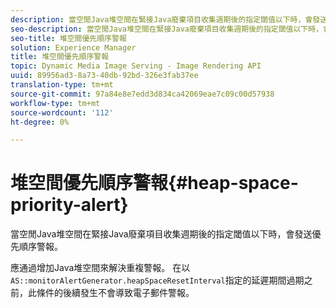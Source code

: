 ```yaml
---
description: 當空閒Java堆空間在緊接Java廢棄項目收集週期後的指定閾值以下時，會發送優先順序警報。
seo-description: 當空閒Java堆空間在緊接Java廢棄項目收集週期後的指定閾值以下時，會發送優先順序警報。
seo-title: 堆空間優先順序警報
solution: Experience Manager
title: 堆空間優先順序警報
topic: Dynamic Media Image Serving - Image Rendering API
uuid: 89956ad3-8a73-40db-92bd-326e3fab37ee
translation-type: tm+mt
source-git-commit: 97a84e8e7edd3d834ca42069eae7c09c00d57938
workflow-type: tm+mt
source-wordcount: '112'
ht-degree: 0%

---
```



# 堆空間優先順序警報{#heap-space-priority-alert}

當空閒Java堆空間在緊接Java廢棄項目收集週期後的指定閾值以下時，會發送優先順序警報。

應通過增加Java堆空間來解決重複警報。 在以`AS::monitorAlertGenerator.heapSpaceResetInterval`指定的延遲期間過期之前，此條件的後續發生不會導致電子郵件警報。
